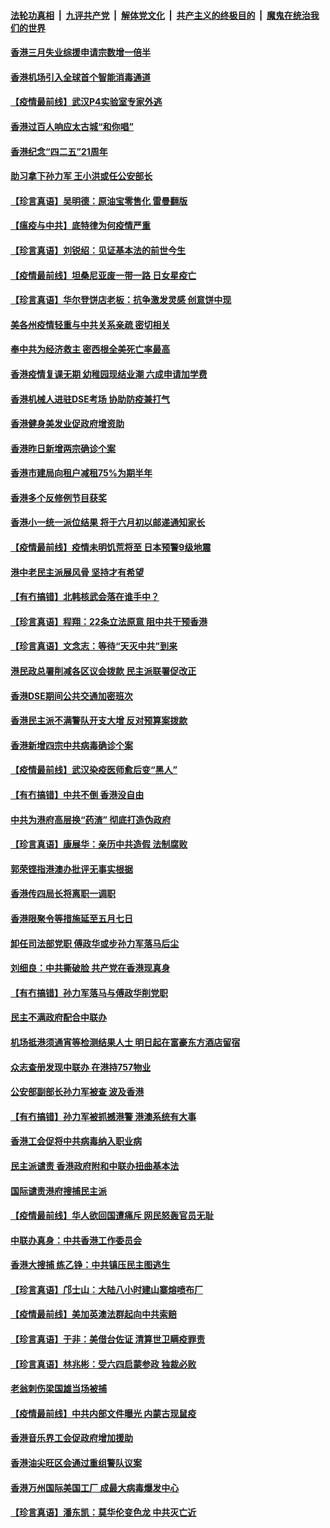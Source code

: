 ####  [法轮功真相](../../../../basic/blob/master/README.md?t=04271301) &nbsp;|&nbsp; [九评共产党](../../../../9ping.md/blob/master/README.md?t=04271301) &nbsp;|&nbsp; [解体党文化](../../../../jtdwh.md/blob/master/README.md?t=04271301)  &nbsp;|&nbsp; [共产主义的终极目的](../../../../gczydzjmd.md/blob/master/README.md?t=04271301) &nbsp;|&nbsp; [魔鬼在统治我们的世界](../../../../mgztzwmdsj.md/blob/master/README.md?t=04271301) 

#### [香港三月失业综援申请宗数增一倍半](../pages/nsc415/n12063241.md?t=04271301) 

#### [香港机场引入全球首个智能消毒通道](../pages/nsc415/n12063227.md?t=04271301) 

#### [【疫情最前线】武汉P4实验室专家外逃](../pages/nsc415/n12063166.md?t=04271301) 

#### [香港过百人响应太古城“和你唱”](../pages/nsc415/n12063209.md?t=04271301) 

#### [香港纪念“四二五”21周年](../pages/nsc415/n12063189.md?t=04271301) 

#### [助习拿下孙力军 王小洪或任公安部长](../pages/nsc415/n12063099.md?t=04271301) 

#### [【珍言真语】吴明德：原油宝零售化 雷曼翻版](../pages/nsc415/n12062422.md?t=04271301) 

#### [【瘟疫与中共】底特律为何疫情严重](../pages/nsc415/n12061762.md?t=04271301) 

#### [【珍言真语】刘锐绍：见证基本法的前世今生](../pages/nsc415/n12061482.md?t=04271301) 

#### [【疫情最前线】坦桑尼亚废一带一路 日女星疫亡](../pages/nsc415/n12059493.md?t=04271301) 

#### [【珍言真语】华尔登饼店老板：抗争激发灵感 创意饼中现](../pages/nsc415/n12058458.md?t=04271301) 

#### [美各州疫情轻重与中共关系亲疏 密切相关](../pages/nsc415/n12058789.md?t=04271301) 

#### [奉中共为经济救主 密西根全美死亡率最高](../pages/nsc415/n12058500.md?t=04271301) 

#### [香港疫情复课无期 幼稚园现结业潮 六成申请加学费](../pages/nsc415/n12056961.md?t=04271301) 

#### [香港机械人进驻DSE考场 协助防疫兼打气](../pages/nsc415/n12056943.md?t=04271301) 

#### [香港健身美发业促政府增资助](../pages/nsc415/n12056903.md?t=04271301) 

#### [香港昨日新增两宗确诊个案](../pages/nsc415/n12056861.md?t=04271301) 

#### [香港巿建局向租户减租75%为期半年](../pages/nsc415/n12056845.md?t=04271301) 

#### [香港多个反修例节目获奖](../pages/nsc415/n12056829.md?t=04271301) 

#### [香港小一统一派位结果 将于六月初以邮递通知家长](../pages/nsc415/n12056811.md?t=04271301) 

#### [【疫情最前线】疫情未明饥荒将至 日本预警9级地震](../pages/nsc415/n12056563.md?t=04271301) 

#### [港中老民主派展风骨 坚持才有希望](../pages/nsc415/n12056406.md?t=04271301) 

#### [【有冇搞错】北韩核武会落在谁手中？](../pages/nsc415/n12056101.md?t=04271301) 

#### [【珍言真语】程翔：22条立法原意 阻中共干预香港](../pages/nsc415/n12056053.md?t=04271301) 

#### [【珍言真语】文念志：等待“天灭中共”到来](../pages/nsc415/n12053985.md?t=04271301) 

#### [港民政总署削减各区议会拨款 民主派联署促改正](../pages/nsc415/n12053989.md?t=04271301) 

#### [香港DSE期间公共交通加密班次](../pages/nsc415/n12053962.md?t=04271301) 

#### [香港民主派不满警队开支大增 反对预算案拨款](../pages/nsc415/n12053954.md?t=04271301) 

#### [香港新增四宗中共病毒确诊个案](../pages/nsc415/n12053883.md?t=04271301) 

#### [【疫情最前线】武汉染疫医师愈后变“黑人”](../pages/nsc415/n12053663.md?t=04271301) 

#### [【有冇搞错】中共不倒 香港没自由](../pages/nsc415/n12053538.md?t=04271301) 

#### [中共为港府高层换“药渣” 彻底打造伪政府](../pages/nsc415/n12053405.md?t=04271301) 

#### [【珍言真语】康展华：亲历中共造假 法制腐败](../pages/nsc415/n12050688.md?t=04271301) 

#### [郭荣铿指港澳办批评无事实根据](../pages/nsc415/n12050892.md?t=04271301) 

#### [香港传四局长将离职一调职](../pages/nsc415/n12050867.md?t=04271301) 

#### [香港限聚令等措施延至五月七日](../pages/nsc415/n12050770.md?t=04271301) 

#### [卸任司法部党职 傅政华或步孙力军落马后尘](../pages/nsc415/n12050517.md?t=04271301) 

#### [刘细良：中共撕破脸 共产党在香港现真身](../pages/nsc415/n12050446.md?t=04271301) 

#### [【有冇搞错】孙力军落马与傅政华削党职](../pages/nsc415/n12050374.md?t=04271301) 

#### [民主不满政府配合中联办](../pages/nsc415/n12047897.md?t=04271301) 

#### [机场抵港须通宵等检测结果人士 明日起在富豪东方酒店留宿](../pages/nsc415/n12047861.md?t=04271301) 

#### [众志查册发现中联办 在港持757物业](../pages/nsc415/n12047840.md?t=04271301) 

#### [公安部副部长孙力军被查 波及香港](../pages/nsc415/n12047398.md?t=04271301) 

#### [【有冇搞错】孙力军被抓撼港警 港澳系统有大事](../pages/nsc415/n12047084.md?t=04271301) 

#### [香港工会促将中共病毒纳入职业病](../pages/nsc415/n12044658.md?t=04271301) 

#### [民主派谴责 香港政府附和中联办扭曲基本法](../pages/nsc415/n12044642.md?t=04271301) 

#### [国际谴责港府搜捕民主派](../pages/nsc415/n12044609.md?t=04271301) 

#### [【疫情最前线】华人欲回国遭痛斥 网民怒轰官员无耻](../pages/nsc415/n12044504.md?t=04271301) 

#### [中联办真身：中共香港工作委员会](../pages/nsc415/n12044423.md?t=04271301) 

#### [香港大搜捕 练乙铮：中共镇压民主图逃生](../pages/nsc415/n12044320.md?t=04271301) 

#### [【珍言真语】邝士山：大陆八小时建山寨熔喷布厂](../pages/nsc415/n12041694.md?t=04271301) 

#### [【疫情最前线】美加英澳法群起向中共索赔](../pages/nsc415/n12040318.md?t=04271301) 

#### [【珍言真语】于非：美借台佐证 清算世卫瞒疫罪责](../pages/nsc415/n12039645.md?t=04271301) 

#### [【珍言真语】林兆彬：受六四启蒙参政 独裁必败](../pages/nsc415/n12038225.md?t=04271301) 

#### [老翁刺伤梁国雄当场被捕](../pages/nsc415/n12037807.md?t=04271301) 

#### [【疫情最前线】中共内部文件曝光 内蒙古现鼠疫](../pages/nsc415/n12036849.md?t=04271301) 

#### [香港音乐界工会促政府增加援助](../pages/nsc415/n12037693.md?t=04271301) 

#### [香港油尖旺区会通过重组警队议案](../pages/nsc415/n12037656.md?t=04271301) 

#### [香港万州国际美国工厂 成最大病毒爆发中心](../pages/nsc415/n12037210.md?t=04271301) 

#### [【珍言真语】潘东凯：莫华伦变色龙 中共灭亡近](../pages/nsc415/n12036446.md?t=04271301) 

